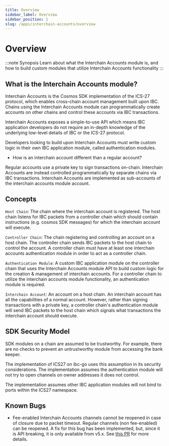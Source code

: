 ```yaml
---
title: Overview
sidebar_label: Overview
sidebar_position: 1
slug: /apps/interchain-accounts/overview
---
```



# Overview

:::note Synopsis
Learn about what the Interchain Accounts module is, and how to build custom modules that utilize Interchain Accounts functionality 
:::


## What is the Interchain Accounts module?

Interchain Accounts is the Cosmos SDK implementation of the ICS-27 protocol, which enables cross-chain account management built upon IBC. Chains using the Interchain Accounts module can programmatically create accounts on other chains and control these accounts via IBC transactions. 

Interchain Accounts exposes a simple-to-use API which means IBC application developers do not require an in-depth knowledge of the underlying low-level details of IBC or the ICS-27 protocol. 

Developers looking to build upon Interchain Accounts must write custom logic in their own IBC application module, called authentication modules.

- How is an interchain account different than a regular account?

Regular accounts use a private key to sign transactions on-chain. Interchain Accounts are instead controlled programmatically by separate chains via IBC transactions. Interchain Accounts are implemented as sub-accounts of the interchain accounts module account. 

## Concepts 

`Host Chain`: The chain where the interchain account is registered. The host chain listens for IBC packets from a controller chain which should contain instructions (e.g. cosmos SDK messages) for which the interchain account will execute.

`Controller Chain`: The chain registering and controlling an account on a host chain. The controller chain sends IBC packets to the host chain to control the account. A controller chain must have at least one interchain accounts authentication module in order to act as a controller chain. 

`Authentication Module`: A custom IBC application module on the controller chain that uses the Interchain Accounts module API to build custom logic for the creation & management of interchain accounts. For a controller chain to utilize the interchain accounts module functionality, an authentication module is required.

`Interchain Account`: An account on a host chain. An interchain account has all the capabilities of a normal account. However, rather than signing transactions with a private key, a controller chain's authentication module will send IBC packets to the host chain which signals what transactions the interchain account should execute.
	
## SDK Security Model

SDK modules on a chain are assumed to be trustworthy.  For example, there are no checks to prevent an untrustworthy module from accessing the bank keeper.

The implementation of ICS27 on ibc-go uses this assumption in its security considerations. The implementation assumes the authentication module will not try to open channels on owner addresses it does not control. 

The implementation assumes other IBC application modules will not bind to ports within the ICS27 namespace.

## Known Bugs

- Fee-enabled Interchain Accounts channels cannot be reopened in case of closure due to packet timeout. Regular channels (non fee-enabled) can be reopened. A fix for this bug has been implemented, but, since it is API breaking, it is only available from v5.x. See [this PR](https://github.com/cosmos/ibc-go/pull/2302) for more details.
